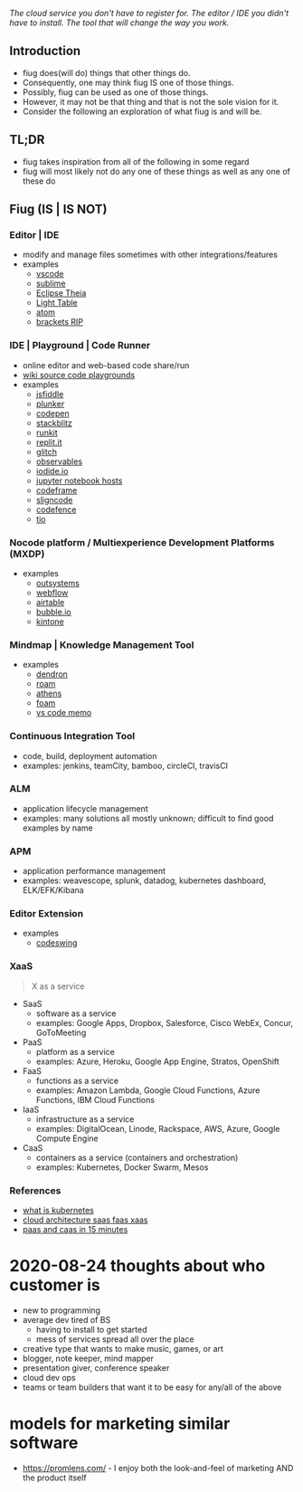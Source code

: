*The cloud service you don't have to register for.*
*The editor / IDE you didn't have to install.*
*The tool that will change the way you work.*

## Introduction
* fiug does(will do) things that other things do.
* Consequently, one may think fiug IS one of those things.
* Possibly, fiug can be used as one of those things.
* However, it may not be that thing and that is not the sole vision for it.
* Consider the following an exploration of what fiug is and will be.

## TL;DR
* fiug takes inspiration from all of the following in some regard
* fiug will most likely not do any one of these things as well as any one of these do

## Fiug (IS | IS NOT)

### Editor | IDE
- modify and manage files sometimes with other integrations/features
- examples
	- [vscode](https://code.visualstudio.com)
	- [sublime](https://www.sublimetext.com)
	- [Eclipse Theia](https://eclipsesource.com/technology/eclipse-theia)
	- [Light Table](http://lighttable.com)
	- [atom](https://atom.io)
	- [brackets RIP](http://brackets.io)

### IDE | Playground | Code Runner
- online editor and web-based code share/run
- [wiki source code playgrounds](https://en.wikipedia.org/wiki/Comparison_of_online_source_code_playgrounds)
- examples
	- [jsfiddle](https://jsfiddle.net/)
	- [plunker](https://plnkr.co/)
	- [codepen](https://codepen.io/)
	- [stackblitz](https://stackblitz.com/)
	- [runkit](https://runkit.com/)
	- [replit.it](https://replit.com/)
	- [glitch](https://glitch.com/)
	- [observables](https://observablehq.com/)
	- [iodide.io](https://github.com/iodide-project/iodide)
	- [jupyter notebook hosts](https://www.dataschool.io/cloud-services-for-jupyter-notebook/)
	- [codeframe](https://codeframe.co/)
	- [sligncode](https://slingcode.net/)
	- [codefence](https://codefence.io/)
	- [tio](https://tio.run/#)

### Nocode platform / Multiexperience Development Platforms (MXDP)
- examples
	- [outsystems](https://www.outsystems.com/)
	- [webflow](https://webflow.com/)
	- [airtable](https://airtable.com/)
	- [bubble.io](https://bubble.io/)
	- [kintone](https://www.kintone.com/)

### Mindmap | Knowledge Management Tool
- examples
	- [dendron](https://dendron.so)
	- [roam](https://roamresearch.com/)
	- [athens](https://athensresearch.github.io/athens/)
	- [foam](https://github.com/foambubble/foam)
	- [vs code memo](https://github.com/svsool/vscode-memo)

### Continuous Integration Tool
- code, build, deployment automation
- examples: jenkins, teamCity, bamboo, circleCI, travisCI

### ALM
- application lifecycle management
- examples: many solutions all mostly unknown; difficult to find good examples by name

### APM
- application performance management
- examples: weavescope, splunk, datadog, kubernetes dashboard, ELK/EFK/Kibana

### Editor Extension
- examples
	- [codeswing](https://github.com/codespaces-contrib/codeswing)

### XaaS

> X as a service

- SaaS
	- software as a service
	- examples: Google Apps, Dropbox, Salesforce, Cisco WebEx, Concur, GoToMeeting
- PaaS
	- platform as a service
	- examples: Azure, Heroku, Google App Engine, Stratos, OpenShift
- FaaS
	- functions as a service
	- examples: Amazon Lambda, Google Cloud Functions, Azure Functions, IBM Cloud Functions
- IaaS
	- infrastructure as a service
	- examples: DigitalOcean, Linode, Rackspace, AWS, Azure, Google Compute Engine
- CaaS
	- containers as a service (containers and orchestration)
	- examples: Kubernetes, Docker Swarm, Mesos


### References
- [what is kubernetes](https://kubernetes.io/docs/concepts/overview/what-is-kubernetes/)
- [cloud architecture saas faas xaas](https://brainhub.eu/blog/cloud-architecture-saas-faas-xaas/)
- [paas and caas in 15 minutes](https://tanzu.vmware.com/content/intersect/paas-and-caas-in-15-minutes)


2020-08-24 thoughts about who customer is
=========================================
- new to programming
- average dev tired of BS
	- having to install to get started
	- mess of services spread all over the place
- creative type that wants to make music, games, or art
- blogger, note keeper, mind mapper
- presentation giver, conference speaker
- cloud dev ops
- teams or team builders that want it to be easy for any/all of the above


models for marketing similar software
=====================================
- https://promlens.com/ - I enjoy both the look-and-feel of marketing AND the product itself

